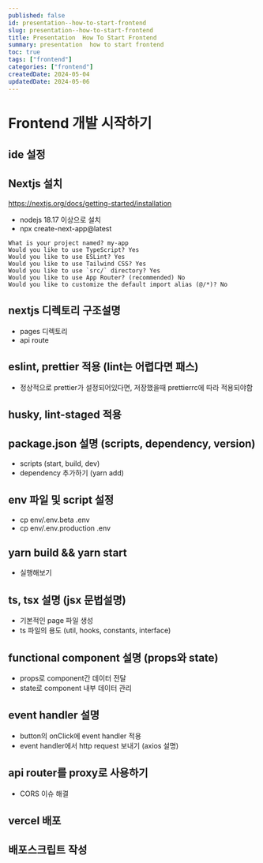 ```yaml
---
published: false
id: presentation--how-to-start-frontend
slug: presentation--how-to-start-frontend
title: Presentation  How To Start Frontend
summary: presentation  how to start frontend
toc: true
tags: ["frontend"]
categories: ["frontend"]
createdDate: 2024-05-04
updatedDate: 2024-05-06
---
```


# Frontend 개발 시작하기

## ide 설정

## Nextjs 설치
https://nextjs.org/docs/getting-started/installation
- nodejs 18.17 이상으로 설치
- npx create-next-app@latest
```
What is your project named? my-app
Would you like to use TypeScript? Yes
Would you like to use ESLint? Yes
Would you like to use Tailwind CSS? Yes
Would you like to use `src/` directory? Yes
Would you like to use App Router? (recommended) No
Would you like to customize the default import alias (@/*)? No
```

## nextjs 디렉토리 구조설명
- pages 디렉토리
- api route

## eslint, prettier 적용 (lint는 어렵다면 패스)
- 정상적으로 prettier가 설정되어있다면, 저장했을때 prettierrc에 따라 적용되야함

## husky, lint-staged 적용

## package.json 설명 (scripts, dependency, version)
- scripts (start, build, dev)
- dependency 추가하기 (yarn add)

## env 파일 및 script 설정
- cp env/.env.beta .env
- cp env/.env.production .env

## yarn build && yarn start
- 실행해보기

## ts, tsx 설명 (jsx 문법설명)
- 기본적인 page 파일 생성
- ts 파일의 용도 (util, hooks, constants, interface)

## functional component 설명 (props와 state)
- props로 component간 데이터 전달
- state로 component 내부 데이터 관리

## event handler 설명
- button의 onClick에 event handler 적용
- event handler에서 http request 보내기 (axios 설명)

## api router를 proxy로 사용하기
- CORS 이슈 해결


## vercel 배포
## 배포스크립트 작성

